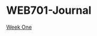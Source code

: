 # WEB701-Journal

[Week One](https://github.com/Jason-MacDonald/WEB701-Journal/blob/master/week-one.md)
